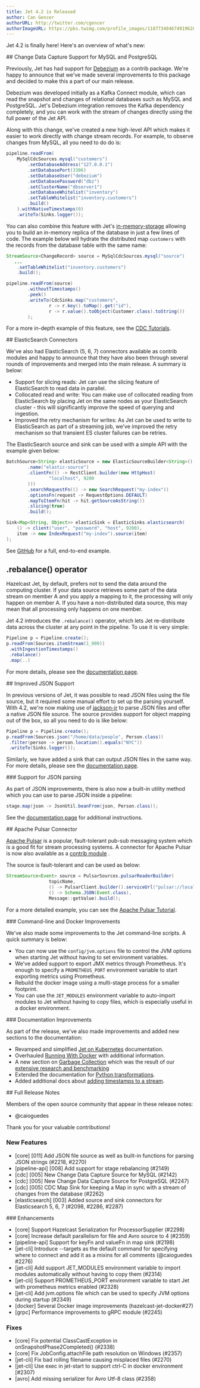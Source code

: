 ```yaml
---
title: Jet 4.2 is Released
author: Can Gencer
authorURL: http://twitter.com/cgencer
authorImageURL: https://pbs.twimg.com/profile_images/1187734846749196288/elqWdrPj_400x400.jpg
---
```


Jet 4.2 is finally here! Here's an overview of what's new:

## Change Data Capture Support for MySQL and PostgreSQL

Previously, Jet has had support for [Debezium](https://debezium.io/) as
a contrib package. We're happy to announce that we've made several
improvements to this package and decided to make this a part of our main
release.

Debezium was developed initially as a Kafka Connect module, which can
read the snapshot and changes of relational databases such as MySQL and
PostgreSQL. Jet's Debezium integration removes the Kafka dependency
completely, and you can work with the stream of changes directly using
the full power of the Jet API.

Along with this change, we've created a new high-level API which makes
it easier to work directly with change stream records. For example, to
observe changes from MySQL, all you need to do do is:

```java
pipeline.readFrom(
    MySqlCdcSources.mysql("customers")
        .setDatabaseAddress("127.0.0.1")
        .setDatabasePort(3306)
        .setDatabaseUser("debezium")
        .setDatabasePassword("dbz")
        .setClusterName("dbserver1")
        .setDatabaseWhitelist("inventory")
        .setTableWhitelist("inventory.customers")
        .build()
    ).withNativeTimestamps(0)
    .writeTo(Sinks.logger());
```

You can also combine this feature with Jet's
[in-memory-storage](/docs/api/data-structures) allowing you to build an
in-memory replica of the database in just a few lines of code. The
example below will hydrate the distributed map `customers` with the
records from the database table with the same name:

```java
StreamSource<ChangeRecord> source = MySqlCdcSources.mysql("source")
   ...
    .setTableWhitelist("inventory.customers")
    .build();

pipeline.readFrom(source)
        .withoutTimestamps()
        .peek()
        .writeTo(CdcSinks.map("customers",
                r -> r.key().toMap().get("id"),
                r -> r.value().toObject(Customer.class).toString())
        );
```

For a more in-depth example of this feature, see the [CDC
Tutorials](/docs/tutorials/cdc).

## ElasticSearch Connectors

We've also had ElasticSearch (5, 6, 7) connectors available as contrib
modules and happy to announce that they have also been through several
rounds of improvements and merged into the main release. A summary is
below:

- Support for slicing reads: Jet can use the slicing feature of
  ElasticSearch to read data in parallel.
- Collocated read and write: You can make use of collocated reading from
  ElasticSearch by placing Jet on the same nodes as your ElasticSearch
  cluster - this will significantly improve the speed of querying and
  ingestion.
- Improved the retry mechanism for writes: As Jet can be used to write
  to ElasticSearch as part of a streaming job, we've improved the retry
  mechanism so that transient ES cluster failures can be retries.

The ElasticSearch source and sink can be used with a simple API with the
example given below:

```java
BatchSource<String> elasticSource = new ElasticSourceBuilder<String>()
        .name("elastic-source")
        .clientFn(() -> RestClient.builder(new HttpHost(
                "localhost", 9200
        )))
        .searchRequestFn(() -> new SearchRequest("my-index"))
        .optionsFn(request -> RequestOptions.DEFAULT)
        .mapToItemFn(hit -> hit.getSourceAsString())
        .slicing(true)
        .build();

Sink<Map<String, Object>> elasticSink = ElasticSinks.elasticsearch(
    () -> client("user", "password", "host", 9200),
    item -> new IndexRequest("my-index").source(item)
);
```

See
[GitHub](https://github.com/hazelcast/hazelcast-jet/tree/master/examples/elastic)
for a full, end-to-end example.

## .rebalance() operator

Hazelcast Jet, by default, prefers not to send the data around the
computing cluster. If your data source retrieves some part of the data
stream on member A and you apply a mapping to it, the processing will
only happen on member A. If you have a non-distributed data source, this
may mean that all processing only happens on one member.

Jet 4.2 introduces the `.rebalance()` operator, which lets Jet
re-distribute data across the cluster at any point in the pipeline. To
use it is very simple:

```java
Pipeline p = Pipeline.create();
p.readFrom(Sources.itemStream(1_000))
 .withIngestionTimestamps()
 .rebalance()
 .map(..)
```

For more details, please see the [documentation page](/docs/api/more-transforms#rebalance).

## Improved JSON Support

In previous versions of Jet, it was possible to read JSON files using
the file source, but it required some manual effort to set up the parsing
yourself. With 4.2, we're now making use of
[jackson-jr](https://github.com/FasterXML/jackson-jr) to parse JSON
files and offer a native JSON file source. The source provides support
for object mapping out of the box, so all you need to do is like below:

```java
Pipeline p = Pipeline.create();
p.readFrom(Sources.json("/home/data/people", Person.class))
 .filter(person -> person.location().equals("NYC"))
 .writeTo(Sinks.logger());
```

Similarly, we have added a sink that can output JSON files
in the same way. For more details, please see the [documentation
page](/docs/api/sources-sinks#json-files).

### Support for JSON parsing

As part of JSON improvements, there is also now a built-in utility
method which you can use to parse JSON inside a pipeline:

```java
stage.map(json -> JsonUtil.beanFrom(json, Person.class));
```

See the [documentation page](/docs/api/more-transforms#json) for
additional instructions.

## Apache Pulsar Connector

[Apache Pulsar](https://pulsar.apache.org/) is a popular, fault-tolerant
pub-sub messaging system which is a good fit for stream processing
systems. A connector for Apache Pulsar is now also available as a
[contrib module](https://github.com/hazelcast/hazelcast-jet-contrib/tree/master/pulsar)
.

The source is fault-tolerant and can be used as below:

```java
StreamSource<Event> source = PulsarSources.pulsarReaderBuilder(
                topicName,
                () -> PulsarClient.builder().serviceUrl("pulsar://localhost:6650").build(),
                () -> Schema.JSON(Event.class),
                Message::getValue).build();
```

For a more detailed example, you can see the [Apache Pulsar
Tutorial](/docs/tutorials/pulsar).

### Command-line and Docker Improvements

We've also made some improvements to the Jet command-line scripts. A
quick summary is below:

- You can now use the `config/jvm.options` file to control the JVM
  options when starting Jet without having to set environment variables.
- We've added support to export JMX metrics through Prometheus. It's
  enough to specify a `PROMETHEUS_PORT` environment variable to start
  exporting metrics using Prometheus.
- Rebuild the docker image using a multi-stage process for a
  smaller footprint.
- You can use the `JET_MODULES` environment variable to auto-import
  modules to Jet without having to copy files, which is especially
  useful in a docker environment.

### Documentation Improvements

As part of the release, we've also made improvements and added new
sections to the documentation:

- Revamped and simplified [Jet on
  Kubernetes](/docs/operations/kubernetes) documentation.
- Overhauled [Running With Docker](/docs/operations/docker) with
  additional information.
- A new section on [Garbage Collection](/docs/operations/gc-concerns) which
  was the result of our [extensive research and benchmarking](/blog/2020/06/09/jdk-gc-benchmarks-part1)
- Extended the documentation for [Python
  transformations](/docs/api/stateless-transforms#mapusingpython).
- Added additional docs about [adding timestamps to a
  stream](/docs/api/pipeline#adding-timestamps-to-a-stream).

## Full Release Notes

Members of the open source community that appear in these release notes:

- @caioguedes

Thank you for your valuable contributions!

### New Features

- [core] [011] Add JSON file source as well as built-in functions for
  parsing JSON strings (#2218, #2270)
- [pipeline-api] [008] Add support for stage rebalancing (#2149)
- [cdc] [005] New Change Data Capture Source for MySQL (#2142)
- [cdc] [005] New Change Data Capture Source for PostgreSQL (#2247)
- [cdc] [005] CDC Map Sink for keeping a Map in sync with a stream of
  changes from the database (#2262)
- [elasticsearch] [003] Added source and sink connectors for
  Elasticsearch 5, 6, 7 (#2098, #2286, #2287)

### Enhancements

- [core] Support Hazelcast Serialization for ProcessorSupplier (#2298)
- [core] Increase default parallelism for file and Avro source to 4
  (#2359)
- [pipeline-api] Support for keyFn and valueFn in map sink (#2198)
- [jet-cli] Introduce --targets as the default command for specifying
  where to connect and add it as a mixins for all comments (@caioguedes
  #2276)
- [jet-cli] Add support JET_MODULES environment variable to import
  modules automatically without having to copy them (#2314)
- [jet-cli] Support PROMETHEUS_PORT environment variable to start Jet
  with prometheus metrics enabled (#2328)
- [jet-cli] Add jvm.options file which can be used to specify JVM
  options during startup (#2349)
- [docker] Several Docker image improvements (hazelcast-jet-docker#27)
- [grpc] Performance improvements to gRPC module (#2245)

### Fixes

- [core] Fix potential ClassCastException in onSnapshotPhase2Completed()
  (#2338)
- [core] Fix JobConfig.attachFile path resolution on Windows (#2357)
- [jet-cli] Fix bad rolling filename causing misplaced files (#2270)
- [jet-cli] Use exec in jet-start to support ctrl-C in docker
  environment [#2307)
- [avro] Add missing serializer for Avro Utf-8 class (#2358)
